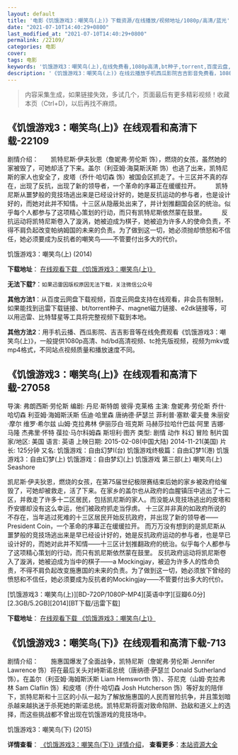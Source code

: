 ```yaml
---
layout: default
title: '电影《饥饿游戏3：嘲笑鸟(上)》下载资源/在线播放/视频地址/1080p/高清/蓝光'
date: "2021-07-10T14:40:29+0800"
last_modified_at: "2021-07-10T14:40:29+0800"
permalink: /22109/
categories: 电影
cover:
tags: 电影
keywords: '饥饿游戏3：嘲笑鸟(上),在线免费看,1080p高清,bt种子,torrent,百度云盘,magnet,磁力链,迅雷下载资源'
description: '《饥饿游戏3：嘲笑鸟(上)》在线云播放手机西瓜影院吉吉影音免费看，1080p高清bd/hd未删减完整版和tc抢先枪版，mkv/mp4格式，附带bt/torrent种子、magnet/磁力链、百度云盘、网盘资源迅雷下载链接'
---
```


>内容采集生成，如果链接失效，多试几个，页面最后有更多精彩视频！收藏本页（Ctrl+D)，以后再找不麻烦。


## 《饥饿游戏3：嘲笑鸟(上)》在线观看和高清下载-22109

剧情介绍：　　凯特尼斯·伊夫狄恩（詹妮弗·劳伦斯 饰），燃烧的女孩，虽然她的家被毁了，可她却活了下来。盖尔（利亚姆·海莫斯沃斯 饰）也逃了出来，凯特尼斯的家人也安全了，皮塔（乔什·哈切森 饰）被国会区抓走了。十三区并不真的存在，出现了反抗，出现了新的领导者，一个革命的序幕正在缓缓拉开。  　　凯特尼斯从噩梦般的竞技场逃出来是已经设计好的，她是反抗运动的参与者，也是设计好的，而她对此并不知情。十三区从隐蔽处出来了，并计划推翻国会区的统治。似乎每个人都参与了这项精心策划的行动，而只有凯特尼斯依然蒙在鼓里。  　　反抗运动将凯特尼斯卷入了漩涡，她被迫成为棋子，她被迫为许多人的使命负责，不得不肩负起改变帕纳姆国的未来的负责。为了做到这一切，她必须抛却愤怒和不信任，她必须要成为反抗者的嘲笑鸟――不管要付出多大的代价。


饥饿游戏3：嘲笑鸟(上) (2014)

**下载地址**： [在线观看下载 《饥饿游戏3：嘲笑鸟(上)》](https://www.btbtdy.me/btdy/dy725.html) 


**无法下载?**：`如果迅雷因版权原因无法下载，关注微信公众号 `

**其他方法1**：从百度云网盘下载视频，百度云网盘支持在线观看，非会员有限制，如果能找到迅雷下载链接、bt/torrent种子、magnet磁力链接、e2dk链接等，可以用迅雷、比特彗星等工具将完整视频下载到本地。

**其他方法2**：用手机云播、西瓜影院、吉吉影音等在线免费观看《饥饿游戏3：嘲笑鸟(上)》，一般提供1080p高清、hd/bd高清视频、tc抢先版视频，视频为mkv或mp4格式，不同站点视频质量和播放速度不同。


## 《饥饿游戏3：嘲笑鸟(上)》在线观看和高清下载-27058

导演: 弗朗西斯·劳伦斯 编剧: 丹尼·斯特朗 彼得·克莱格 主演: 詹妮弗·劳伦斯 乔什·哈切森 利亚姆·海姆斯沃斯 伍迪·哈里森 唐纳德·萨瑟兰 菲利普·塞默·霍夫曼 朱丽安·摩尔 维罗·希尔兹 山姆·克拉弗林 伊丽莎白·班克斯 马赫莎拉哈什巴兹·阿里 吉娜·马隆 杰弗里·怀特 葆拉·马尔科姆森 斯坦利·图齐 类型: 剧情 动作 科幻 冒险 制片国家/地区: 美国 语言: 英语 上映日期: 2015-02-08(中国大陆) 2014-11-21(美国) 片长: 125分钟 又名: 饥饿游戏：自由幻梦I(台) 饥饿游戏终极篇：自由幻梦1(港) 饥饿游戏3：自由幻梦(上) 饥饿游戏：自由梦幻(上) 饥饿游戏 第三部(上) 嘲笑鸟(上) Seashore

凯尼斯·伊夫狄恩，燃烧的女孩，在第75届世纪极限赛结束后她的家乡被政府给催毁了，可她却被救走，活了下来。在家乡的盖尔也从政府的血腥镇压中逃出了十二区，并救走了许多十二区居民，包括凯尼斯的家人。而没能从竞技场逃出的皮塔和乔安娜却没有这么幸运，他们被政府抓走当俘虏。 十三区并非真的如政府所说的不存在，当年逃过死难的十三区居民开始反抗政府，并出现了新的领导者——President Coin，一个革命的序幕正在缓缓拉开。 而万万没有想到的是凯尼斯从噩梦般的竞技场逃出来是早已经设计好的，她是反抗政府运动的参与者，也是早已设计好的，而她对此并不知情——十三区计划推翻政府的统治。似乎每个人都参与了这项精心策划的行动，而只有凯尼斯依然蒙在鼓里。 反抗政府运动将凯尼斯卷入了漩涡，她被迫成为当中的棋子——a Mockingjay，被迫为许多人的性命负责，不得不肩负起改变施惠国的未来的负责。为了做到这一切，她必须放下曾经的愤怒和不信任，她必须要成为反抗者的Mockingjay――不管要付出多大的代价。


[饥饿游戏3：嘲笑鸟(上)][BD-720P/1080P-MP4][英语中字][豆瓣6.0分][2.3GB/5.2GB][2014][BT下载/迅雷下载]

**下载地址**： [在线观看下载 《饥饿游戏3：嘲笑鸟(上)》](https://www.btdx8.com/torrent/the_hunger_games_mockingjay_part1_2014.html) 


## 《饥饿游戏3：嘲笑鸟(下)》在线观看和高清下载-713

剧情介绍：　　施惠国爆发了全面战争，凯特尼斯（詹妮弗·劳伦斯 Jennifer Lawrence 饰）将在最后关头对峙斯诺总统（唐纳德·萨瑟兰 Donald Sutherland 饰）。在盖尔（利亚姆·海姆斯沃斯 Liam Hemsworth 饰）、芬尼克（山姆·克拉弗林 Sam Claflin 饰）和皮塔（乔什·哈切森 Josh Hutcherson 饰）等好友的陪伴下，凯特尼斯和十三区的小队一起为了解放施惠国的人民而冒险抗争，并且策划暗杀越来越执迷于杀死她的斯诺总统。凯特尼斯将面对致命陷阱、劲敌和道义上的选择，而这些挑战都不曾出现在饥饿游戏的竞技场中。


饥饿游戏3：嘲笑鸟(下) (2015)

**详情查看**： [《饥饿游戏3：嘲笑鸟(下)》详情介绍](/movie/713/)， **查看更多**：[本站资源大全](/movie/t/all/)

